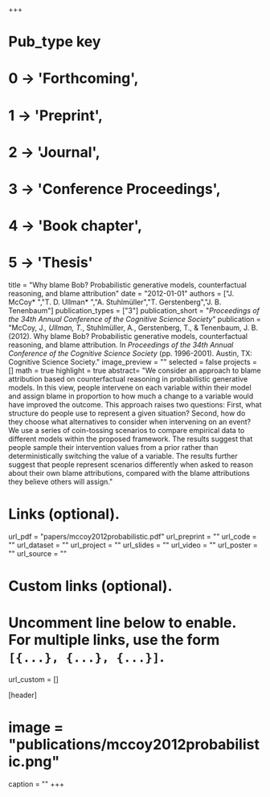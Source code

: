 +++
# Pub_type key
# 0 -> 'Forthcoming',
# 1 -> 'Preprint',
# 2 -> 'Journal',
# 3 -> 'Conference Proceedings',
# 4 -> 'Book chapter',
# 5 -> 'Thesis'

title = "Why blame Bob? Probabilistic generative models, counterfactual reasoning, and blame attribution"
date = "2012-01-01"
authors = ["J. McCoy* ","T. D. Ullman* ","A. Stuhlmüller","T. Gerstenberg","J. B. Tenenbaum"]
publication_types = ["3"]
publication_short = "_Proceedings of the 34th Annual Conference of the Cognitive Science Society_"
publication = "McCoy, J.*, Ullman, T.*, Stuhlmüller, A., Gerstenberg, T., & Tenenbaum, J. B. (2012). Why blame Bob? Probabilistic generative models, counterfactual reasoning, and blame attribution. In _Proceedings of the 34th Annual Conference of the Cognitive Science Society_ (pp. 1996-2001). Austin, TX: Cognitive Science Society."
image_preview = ""
selected = false
projects = []
math = true
highlight = true
abstract= "We consider an approach to blame attribution based on counterfactual reasoning in probabilistic generative models. In this view, people intervene on each variable within their model and assign blame in proportion to how much a change to a variable would have improved the outcome. This approach raises two questions: First, what structure do people use to represent a given situation? Second, how do they choose what alternatives to consider when intervening on an event? We use a series of coin-tossing scenarios to compare empirical data to different models within the proposed framework. The results suggest that people sample their intervention values from a prior rather than deterministically switching the value of a variable. The results further suggest that people represent scenarios differently when asked to reason about their own blame attributions, compared with the blame attributions they believe others will assign."

# Links (optional).
url_pdf = "papers/mccoy2012probabilistic.pdf"
url_preprint = ""
url_code = ""
url_dataset = ""
url_project = ""
url_slides = ""
url_video = ""
url_poster = ""
url_source = ""

# Custom links (optional).
#   Uncomment line below to enable. For multiple links, use the form `[{...}, {...}, {...}]`.
url_custom = []

[header]
# image = "publications/mccoy2012probabilistic.png"
caption = ""
+++

